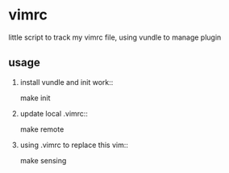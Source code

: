 vimrc
=====

little script to track my vimrc file, using vundle to manage plugin

usage
------

1. install vundle and init work::

    make init
    
2. update local .vimrc::

    make remote
    
3. using .vimrc to replace this vim::

    make sensing
